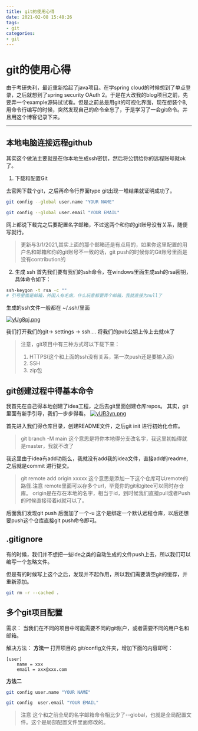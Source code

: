 ```yaml
---
title: git的使用心得
date: 2021-02-08 15:48:26
tags:
- git
categories:
- git
---
```


# git的使用心得

由于考研失利，最近重新拾起了java项目。在学spring cloud的时候想到了单点登录，之后就想到了spring security OAuth 2。于是在大改我的blog项目之前，先要弄一个example源码试试看。但是之前总是用git的可视化界面，现在想装个B,用命令行编写的时候，突然发现自己的命令全忘了，于是学习了一会git命令。并且用这个博客记录下来。


---------

## 本地电脑连接远程github
其实这个做法主要就是在你本地生成ssh密钥，然后将公钥给你的远程账号就ok了。



1.  下载和配置Git

去官网下载个git，之后再命令行界面type git出现一堆结果就证明成功了。

```bash
git config --global user.name "YOUR NAME"

git config --global user.email "YOUR EMAIL"

```

网上都说下载完之后要配置名字邮箱，不过这两个和你的git账号没有关系，随便写就行。


> 更新与3/1/2021,其实上面的那个邮箱还是有点用的，如果你这里配置的用户名和邮箱和你的git账号不一致的话，git push的时候你的Git账号里面是没有contribution的

2. 生成 ssh 
首先我们要有我们的ssh命令，在windows里面生成ssh的rsa密钥，具体命令如下：

```bash
ssh-keygon -t rsa -c ""
# 引号里面是邮箱，外国人有毛病，什么玩意都要弄个邮箱，我就直接为null了

```

生成的ssh文件一般都在 ~/.ssh/里面

[![yUg8pj.png](https://s3.ax1x.com/2021/02/08/yUg8pj.png)](https://imgchr.com/i/yUg8pj)


我们打开我们的git-> settings -> ssh.... 
将我们的pub公钥上传上去就ok了

> 注意，git项目中有三种方式可以下载下来：
> 1. HTTPS(这个和上面的ssh没有关系，第一次push还是要输入面)
> 2. SSH
> 3. zip包

## git创建过程中得基本命令

我首先在自己得本地创建了idea工程，之后去git里面创建仓库repos。
其实，git里面有新手引导，我们一步步得看。
[![yUR3yn.png](https://s3.ax1x.com/2021/02/08/yUR3yn.png)](https://imgchr.com/i/yUR3yn)


首先进入我们得仓库目录，创建README文件，之后git init 进行初始化仓库。


> git branch -M main  这个意思是将你本地得分支改名字，我这里初始得就是master，我就不改了

我这里由于idea有add功能么，我就没有add我的idea文件，直接add的readme,之后就是commit 进行提交。

> git remote add origin xxxxx 这个意思是添加一下这个仓库可以remote的路径.注意 remote里面可以存多个url，毕竟你的git和gitee可以同时存仓库。 origin是在存在本地的名字，相当于id，到时候我们直接pull或者Push的时候直接带着id就可以了。



后面我们发现git push 后面加了一个-u 这个是绑定一个默认远程仓库，以后还想要push这个仓库直接git push命令即可。

## .gitignore

有的时候，我们并不想把一些ide之类的自动生成的文件push上去，所以我们可以编写一个忽略文件。

但是有的时候写上这个之后，发现并不起作用，所以我们需要清空git的缓存，并重新添加。

```bash
git rm -r --cached .
```


## 多个git项目配置


需求： 当我们在不同的项目中可能需要不同的git账户，或者需要不同的用户名和邮箱。

解决方法：
**方法一**
打开项目的.git/config文件夹，增加下面的内容即可：
```text
[user]
	name = xxx
	email = xxx@xxx.com
```
**方法二**
```bash
git config user.name "YOUR NAME"

git config  user.email "YOUR EMAIL"

```
> 注意 这个和之前全局的名字邮箱命令相比少了--global，也就是全局配置文件。这个是局部配置文件里面修改的。